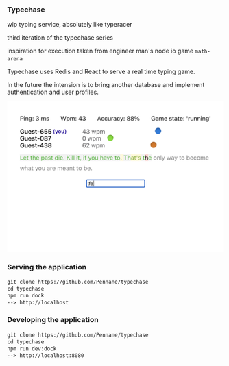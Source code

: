 ### Typechase

wip typing service, absolutely like typeracer

third iteration of the typechase series

inspiration for execution taken from engineer man's node io game `math-arena`

Typechase uses Redis and React to serve a real time typing game.

In the future the intension is to bring another database and implement authentication and user profiles.

![example view](./example.png 'example view')

### Serving the application

```
git clone https://github.com/Pennane/typechase
cd typechase
npm run dock
--> http://localhost
```

### Developing the application

```
git clone https://github.com/Pennane/typechase
cd typechase
npm run dev:dock
--> http://localhost:8080
```
